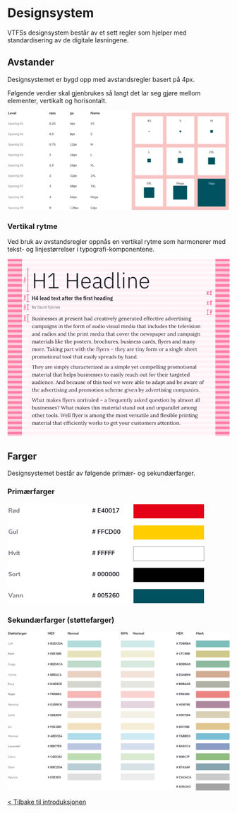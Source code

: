 # Designsystem

VTFSs designsystem består av et sett regler som hjelper med standardisering av de digitale løsningene.

## Avstander

Designsystemet er bygd opp med avstandsregler basert på 4px.

Følgende verdier skal gjenbrukes så langt det lar seg gjøre mellom elementer, vertikalt og horisontalt.

<img src="https://github.com/vtfk/component-library/blob/main/src/documentation/content/design/spacing.png?raw=true" alt="" />

### Vertikal rytme

Ved bruk av avstandsregler oppnås en vertikal rytme som harmonerer med tekst- og linjestørrelser i typografi-komponentene.

<img src="https://github.com/vtfk/component-library/blob/main/src/documentation/content/design/vertikal-rytme.png?raw=true" alt="" />

## Farger

Designsystemet består av følgende primær- og sekundærfarger.

### Primærfarger

<img src="https://github.com/vtfk/component-library/blob/main/src/documentation/content/design/farger-primar.png?raw=true" alt="" />

### Sekundærfarger (støttefarger)

<img src="https://github.com/vtfk/component-library/blob/main/src/documentation/content/design/farger-sekundar.png?raw=true" alt="" />

[< Tilbake til introduksjonen](https://komponenter.vtfk.no/?path=/story/dokumentasjon--introduksjon)